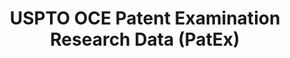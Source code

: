 ---
layout: default
bigquery: https://console.cloud.google.com/bigquery?p=patents-public-data&d=uspto_oce_pair&page=dataset
citation: 'Graham, S. Marco, A., and Miller, A. (2015). “The USPTO Patent Examination
  Research Dataset: A Window on the Process of Patent Examination.”'
contributors: Graham, S. Marco, A., Miller, A.
cost: None
description: The latest version of PatEx (referred to below as the 2020 release) contains
  detailed information on nearly 11.9 million publicly-viewable provisional and non-provisional
  patent applications to the USPTO and over 4.6 million Patent Cooperation Treaty
  (PCT) applications. It is based on data that OCE downloaded from the Patent Examination
  Data System (PEDS) in April, 2021. The PEDS data are sourced from Public PAIR. The
  first time that OCE used PEDS as the basis of PatEx was for the 2019 release. We
  took the PEDS data and organized it into the familiar PatEx data files, which are
  based on the organization of the Public PAIR portal. The data files include information
  on each application’s characteristics, prosecution history, continuation history,
  claims of foreign priority, patent term adjustment history, publication history,
  and correspondence address information.
documentation: 'For the 2019 and later releases, new technical documentation is available
  https://www.uspto.gov/sites/default/files/documents/PatEx-2019-Technical-Doc.pdf


  A document describing the 2014-2017 data sets is available and can be cited as:
  Graham, Stuart J.H. and Marco, Alan C. and Miller, Richard, The USPTO Patent Examination
  Research Dataset: A Window on the Process of Patent Examination (November 30, 2015).
  Available at SSRN: https://ssrn.com/abstract=2702637.'
last_edit: Mon, 04 Apr 2022 19:06:22 GMT
location: https://www.uspto.gov/ip-policy/economic-research/research-datasets/patent-examination-research-dataset-public-pair
maintained_by: EconomicsData@uspto.gov
related_publications: https://ssrn.com/abstract=29956744, https://ssrn.com/abstract=2702637
schema_fields: '[''correspondence_city'', ''inventor_country_name'', ''examiner_name_middle'',
  ''child_filing_date'', ''status_code'', ''inventor_region_code'', ''parent_country_code'',
  ''correspondence_street_line_2'', ''uspc_class'', ''invention_subject_matter'',
  ''filing_date'', ''examiner_id'', ''appl_status_date'', ''customer_number'', ''patent_number'',
  ''wipo_pub_date'', ''disposal_type'', ''small_entity_indicator'', ''application_number'',
  ''application_number_pair'', ''inventor_name_middle'', ''foreign_parent_id'', ''application_type'',
  ''atty_docket_number'', ''sequence_number'', ''wipo_pub_number'', ''correspondence_postal_code'',
  ''correspondence_street_line_1'', ''confirm_number'', ''correspondence_region_code'',
  ''event_code'', ''inventor_rank'', ''status_description'', ''abandon_date'', ''uspc_subclass'',
  ''correspondence_region_name'', ''event_description'', ''examiner_art_unit'', ''inventor_country_code'',
  ''continuation_type'', ''child_application_number'', ''recorded_date'', ''foreign_parent_date'',
  ''appl_status_code'', ''patent_issue_date'', ''correspondence_country_code'', ''earliest_pgpub_date'',
  ''parent_application_number'', ''inventor_name_last'', ''invention_title'', ''inventor_name_first'',
  ''parent_filing_date'', ''correspondence_name_line_1'', ''file_location'', ''file_location_date'',
  ''earliest_pgpub_number'', ''examiner_name_last'', ''correspondence_name_line_2'',
  ''parent_country'', ''aia_first_to_file'', ''examiner_name_first'', ''correspondence_country_name'',
  ''inventor_address_type'']'
shortname: patex
tags:
- patents
- legal
- history
terms_of_use: 'USPTO’s online databases are not designed or intended to be a source
  for bulk downloads of USPTO data when accessed through the website’s interfaces.
  Individuals, companies, IP addresses, or blocks of IP addresses who, in effect,
  deny or decrease service by generating unusually high numbers of database accesses
  (searches, pages, or hits), whether generated manually or in an automated fashion,
  may be denied access to USPTO servers without notice.


  Bulk data products may be separately obtained from the USPTO, either for free or
  at the cost of dissemination. For details, see information on Electronic Bulk Data
  Products: https://www.uspto.gov/learning-and-resources/electronic-bulk-data-products'
title: USPTO OCE Patent Examination Research Data (PatEx)
uuid: 4342caa7-23af-420c-b2f6-6088f133df6a
---